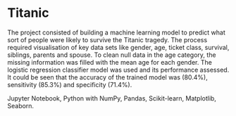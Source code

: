 # Titanic

The project consisted of building a machine learning model to predict
what sort of people were likely to survive the Titanic tragedy. The
process required visualisation of key data sets like gender, age, ticket
class, survival, siblings, parents and spouse. To clean null data in the
age category, the missing information was filled with the mean age
for each gender. The logistic regression classifier model was used
and its performance assessed. It could be seen that the accuracy of
the trained model was (80.4%), sensitivity (85.3%) and specificity
(71.4%).

Jupyter Notebook, Python with NumPy, Pandas, Scikit-learn,
Matplotlib, Seaborn.
